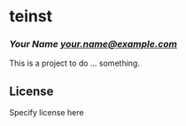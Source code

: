# teinst
### _Your Name <your.name@example.com>_

This is a project to do ... something.

## License

Specify license here

